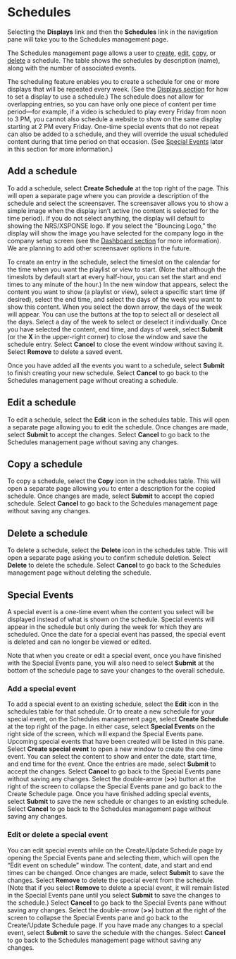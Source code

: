 # Schedules

Selecting the **Displays** link and then the **Schedules** link in the navigation pane will take you to the Schedules management page. 
 
The Schedules management page allows a user to [create](schedules-management.md#add-a-schedule), [edit](schedules-management.md#edit-a-schedule), [copy](schedules-management.md#copy-a-schedule), or [delete](schedules-management.md#delete-a-schedule) a schedule. The table shows the schedules by description (name), along with the number of associated events.

The scheduling feature enables you to create a schedule for one or more displays that will be repeated every week. (See the [Displays section](displays-management.md) for how to set a display to use a schedule.) The schedule does not allow for overlapping entries, so you can have only one piece of content per time period—for example, if a video is scheduled to play every Friday from noon to 3 PM, you cannot also schedule a website to show on the same display starting at 2 PM every Friday. One-time special events that do not repeat can also be added to a schedule, and they will override the usual scheduled content during that time period on that occasion. (See [Special Events](schedules-management.md#special-events) later in this section for more information.)

## Add a schedule
To add a schedule, select **Create Schedule** at the top right of the page. This will open a separate page where you can provide a description of the schedule and select the screensaver. The screensaver allows you to show a simple image when the display isn’t active (no content is selected for the time period). If you do not select anything, the display will default to showing the NRS/XSPONSE logo. If you select the “Bouncing Logo,” the display will show the image you have selected for the company logo in the company setup screen (see the [Dashboard section](general-ops/dashboard.md) for more information). We are planning to add other screensaver options in the future.

To create an entry in the schedule, select the timeslot on the calendar for the time when you want the playlist or view to start. (Note that although the timeslots by default start at every half-hour, you can set the start and end times to any minute of the hour.) In the new window that appears, select the content you want to show (a playlist or view), select a specific start time (if desired), select the end time, and select the days of the week you want to show this content. When you select the down arrow, the days of the week will appear. You can use the buttons at the top to select all or deselect all the days. Select a day of the week to select or deselect it individually. Once you have selected the content, end time, and days of week, select **Submit** (or the **X** in the upper-right corner) to close the window and save the schedule entry. Select **Cancel** to close the event window without saving it. Select **Remove** to delete a saved event.

Once you have added all the events you want to a schedule, select **Submit** to finish creating your new schedule. Select **Cancel** to go back to the Schedules management page without creating a schedule.

## Edit a schedule
To edit a schedule, select the **Edit** icon in the schedules table. This will open a separate page allowing you to edit the schedule. Once changes are made, select **Submit** to accept the changes. Select **Cancel** to go back to the Schedules management page without saving any changes.

## Copy a schedule
To copy a schedule, select the **Copy** icon in the schedules table. This will open a separate page allowing you to enter a description for the copied schedule. Once changes are made, select **Submit** to accept the copied schedule. Select **Cancel** to go back to the Schedules management page without saving any changes.

## Delete a schedule
To delete a schedule, select the **Delete** icon in the schedules table. This will open a separate page asking you to confirm schedule deletion. Select **Delete** to delete the schedule. Select **Cancel** to go back to the Schedules management page without deleting the schedule.

## Special Events
A special event is a one-time event when the content you select will be displayed instead of what is shown on the schedule. Special events will appear in the schedule but only during the week for which they are scheduled. Once the date for a special event has passed, the special event is deleted and can no longer be viewed or edited.
 
Note that when you create or edit a special event, once you have finished with the Special Events pane, you will also need to select **Submit** at the bottom of the schedule page to save your changes to the overall schedule.

### Add a special event
To add a special event to an existing schedule, select the **Edit** icon in the schedules table for that schedule. Or to create a new schedule for your special event, on the Schedules management page, select **Create Schedule** at the top right of the page. In either case, select **Special Events** on the right side of the screen, which will expand the Special Events pane. Upcoming special events that have been created will be listed in this pane. Select **Create special event** to open a new window to create the one-time event. You can select the content to show and enter the date, start time, and end time for the event. Once the entries are made, select **Submit** to accept the changes. Select **Cancel** to go back to the Special Events pane without saving any changes. Select the double-arrow (**>>**) button at the right of the screen to collapse the Special Events pane and go back to the Create Schedule page. Once you have finished adding special events, select **Submit** to save the new schedule or changes to an existing schedule. Select **Cancel** to go back to the Schedules management page without saving any changes.

### Edit or delete a special event
You can edit special events while on the Create/Update Schedule page by opening the Special Events pane and selecting them, which will open the “Edit event on schedule” window. The content, date, and start and end times can be changed. Once changes are made, select **Submit** to save the changes. Select **Remove** to delete the special event from the schedule. (Note that if you select **Remove** to delete a special event, it will remain listed in the Special Events pane until you select **Submit** to save the changes to the schedule.) Select **Cancel** to go back to the Special Events pane without saving any changes. Select the double-arrow (**>>**) button at the right of the screen to collapse the Special Events pane and go back to the Create/Update Schedule page. If you have made any changes to a special event, select **Submit** to save the schedule with the changes. Select **Cancel** to go back to the Schedules management page without saving any changes.
